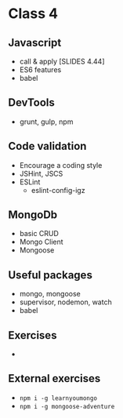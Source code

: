 # Class 4

## Javascript
  - call & apply [SLIDES 4.44]
  - ES6 features
  - babel
  
## DevTools 
  - grunt, gulp, npm
   
## Code validation
  - Encourage a coding style
  - JSHint, JSCS
  - ESLint
    - eslint-config-igz

## MongoDb
  - basic CRUD
  - Mongo Client
  - Mongoose

## Useful packages
  - mongo, mongoose
  - supervisor, nodemon, watch
  - babel

## Exercises
 - 

## External exercises
 - `npm i -g learnyoumongo`
 - `npm i -g mongoose-adventure`
